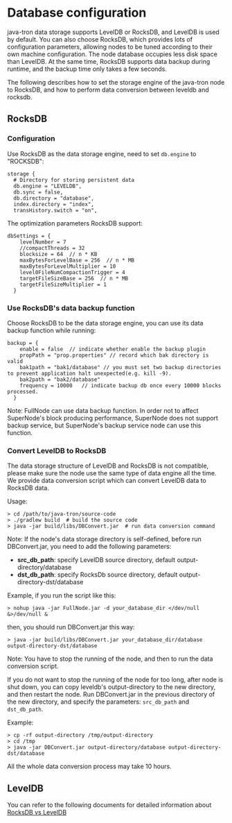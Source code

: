 # Database configuration
java-tron data storage supports LevelDB or RocksDB, and LevelDB is used by default. You can also choose RocksDB, which provides lots of configuration parameters, allowing nodes to be tuned according to their own machine configuration. The node database occupies less disk space than LevelDB. At the same time, RocksDB supports data backup during runtime, and the backup time only takes a few seconds.

The following describes how to set the storage engine of the java-tron node to RocksDB, and how to perform data conversion between leveldb and rocksdb.

## RocksDB

### Configuration

Use RocksDB as the data storage engine, need to set `db.engine` to "ROCKSDB":

```
storage {
  # Directory for storing persistent data
  db.engine = "LEVELDB",
  db.sync = false,
  db.directory = "database",
  index.directory = "index",
  transHistory.switch = "on",
```

The optimization parameters RocksDB support:

```
dbSettings = {
    levelNumber = 7
    //compactThreads = 32
    blocksize = 64  // n * KB
    maxBytesForLevelBase = 256  // n * MB
    maxBytesForLevelMultiplier = 10
    level0FileNumCompactionTrigger = 4
    targetFileSizeBase = 256  // n * MB
    targetFileSizeMultiplier = 1
  }
```

### Use RocksDB's data backup function

Choose RocksDB to be the data storage engine, you can use its data backup function while running:

```
backup = {
    enable = false  // indicate whether enable the backup plugin
    propPath = "prop.properties" // record which bak directory is valid
    bak1path = "bak1/database" // you must set two backup directories to prevent application halt unexpected(e.g. kill -9).
    bak2path = "bak2/database"
    frequency = 10000   // indicate backup db once every 10000 blocks processed.
  }
```

Note: FullNode can use data backup function. In order not to affect SuperNode's block producing performance, SuperNode does not support backup service, but SuperNode's backup service node can use this function.

### Convert LevelDB to RocksDB

The data storage structure of LevelDB and RocksDB is not compatible, please make sure the node use the same type of data engine all the time. We provide data conversion script which can convert LevelDB data to RocksDB data.

Usage:

```console
> cd /path/to/java-tron/source-code
> ./gradlew build  # build the source code
> java -jar build/libs/DBConvert.jar  # run data conversion command
```

Note: If the node's data storage directory is self-defined, before run DBConvert.jar, you need to add the following parameters:

- **src_db_path**: specify LevelDB source directory, default output-directory/database
- **dst_db_path**: specify RocksDb source directory, default output-directory-dst/database

Example, if you run the script like this:

```console
> nohup java -jar FullNode.jar -d your_database_dir </dev/null &>/dev/null &
```

then, you should run DBConvert.jar this way:

```console
> java -jar build/libs/DBConvert.jar your_database_dir/database output-directory-dst/database
```

Note: You have to stop the running of the node, and then to run the data conversion script.

If you do not want to stop the running of the node for too long, after node is shut down, you can copy leveldb's output-directory to the new directory, and then restart the node. Run DBConvert.jar in the previous directory of the new directory, and specify the parameters: `src_db_path` and `dst_db_path`.

Example:

```console
> cp -rf output-directory /tmp/output-directory
> cd /tmp
> java -jar DBConvert.jar output-directory/database output-directory-dst/database
```

All the whole data conversion process may take 10 hours.

## LevelDB

You can refer to the following documents for detailed information about [RocksDB vs LevelDB](https://github.com/tronprotocol/documentation/blob/master/TRX/Rocksdb_vs_Leveldb.md)
